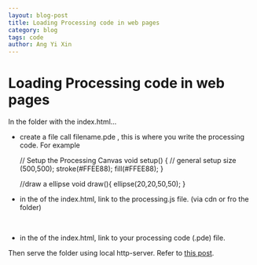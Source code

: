 ```yaml
---
layout: blog-post
title: Loading Processing code in web pages
category: blog
tags: code
author: Ang Yi Xin
---
```


# Loading Processing code in web pages

In the folder with the index.html...

  * create a file call filename.pde , this is where you write the processing code. For example 


    // Setup the Processing Canvas
    void setup()
    {
      // general setup
      size (500,500);
      stroke(#FFEE88);
      fill(#FFEE88);
    }


    //draw a ellipse
    void draw(){
      ellipse(20,20,50,50);
    }


  * in the <head> of the index.html, link to the processing.js file. (via cdn or fro the folder) 


    <script type="text/javascript" src="js/processing.js"></script>



    <script type="text/javascript" src="https://cdnjs.cloudflare.com/ajax/libs/processing.js/1.6.6/processing.js"></script>

 

  * in the <body> of the index.html, link to your processing code (.pde) file.


    <body>
      <canvas data-processing-sources="myProgram.pde"></canvas>
    </body>

Then serve the folder using local http-server. Refer to [this post](http://www.artylope.com/blog/2016/12/28/serving-http-server-to-overcome-the-cross-origin-request-error/).
